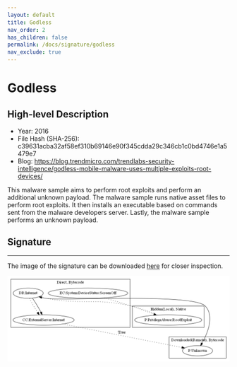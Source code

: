 ```yaml
---
layout: default
title: Godless
nav_order: 2
has_children: false
permalink: /docs/signature/godless
nav_exclude: true
---
```


# Godless

## High-level Description

* Year: 2016
* File Hash (SHA-256): c39631acba32af58ef310b69146e90f345cdda29c346cb1c0bd4746e1a5479e7
* Blog: https://blog.trendmicro.com/trendlabs-security-intelligence/godless-mobile-malware-uses-multiple-exploits-root-devices/

This malware sample aims to perform root exploits and perform an additional unknown payload. The malware sample runs native asset files to perform root exploits. It then installs an executable based on commands sent from the malware developers server. Lastly, the malware sample performs an unknown payload. 

## Signature
---

The image of the signature can be downloaded [here](../../img/signatures/Godless.png) for closer inspection.

![](../../img/signatures/Godless.png)